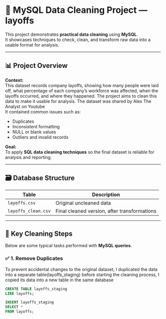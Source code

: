 # 🧹 MySQL Data Cleaning Project — layoffs

This project demonstrates **practical data cleaning** using **MySQL**.  
It showcases techniques to check, clean, and transform raw data into a usable format for analysis.

---

## 📊 **Project Overview**

**Context:**  
This dataset records company layoffs, showing how many people were laid off, what percentage of each company’s workforce was affected, when the layoffs occurred, and where they happened. The project aims to clean this data to make it usable for analysis. The dataset was shared by Alex The Analyst on Youtube  
It contained common issues such as:
- Duplicates
- Inconsistent formatting
- NULL or blank values
- Outliers and invalid records

**Goal:**  
To apply **SQL data cleaning techniques** so the final dataset is reliable for analysis and reporting.

---

## 🗃️ **Database Structure**

| Table         | Description                                      |
|---------------|--------------------------------------------------|
| `layoffs.csv`    | Original uncleaned data                          |
| `layoffs_clean.csv`| Final cleaned version, after transformations     |

---

## 🧹 **Key Cleaning Steps**

Below are some typical tasks performed with **MySQL queries**.

### ✅ 1. Remove Duplicates
   To prevent accidental changes to the original dataset, I duplicated the data into a separate table(layoffs_staging) before starting the cleaning process, I copied its data into a new table in the same database

```sql
CREATE TABLE layoffs_staging
LIKE layoffs;

INSERT layoffs_staging
SELECT *
FROM layoffs;
